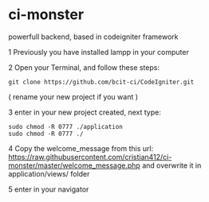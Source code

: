 # ci-monster
powerfull backend, based in codeigniter framework

1 Previously you have installed lampp in your computer

2 Open your Terminal, and follow these steps:

	git clone https://github.com/bcit-ci/CodeIgniter.git

  ( rename your new project if you want )
  
3 enter in your new project created, next type:

	sudo chmod -R 0777 ./application
	sudo chmod -R 0777 ./

4
Copy the welcome_message from this url: 
https://raw.githubusercontent.com/cristian412/ci-monster/master/welcome_message.php
and overwrite it in application/views/ folder

5
enter in your navigator 


